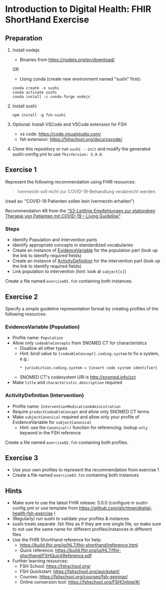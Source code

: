 # Introduction to Digital Health: FHIR ShortHand Exercise

## Preparation

1. Install nodejs
    * Binaries from https://nodejs.org/en/download/
    
    OR
    
    * Using conda (create new environment named "sushi" first):
    ```
    conda create -n sushi
    conda activate sushi
    conda install -c conda-forge nodejs
    ```
   
2. Install sushi
    ```
    npm install -g fsh-sushi
    ```
3. Optional: Install VSCode and VSCode extension for FSH
    * vs code: https://code.visualstudio.com/
    * fsh extension: https://fshschool.org/docs/vscode/
4. Clone this repository or run `sushi --init` and modify the generated sushi-config.yml to use `fhirVersion: 5.0.0`.


## Exercise 1


Represent the following recommendation using FHIR resources:

> Ivermectin soll nicht zur COVID-19-Behandlung verabreicht werden.

(read as: "COVID-19 Patienten sollen kein Ivermectin erhalten")

Recommendation #8 from the ["S3-Leitlinie Empfehlungen zur stationären Therapie von Patienten mit COVID-19 – Living Guideline"](https://register.awmf.org/de/leitlinien/detail/113-001LG)

### Steps
* Identify Population and Intervention parts
* Identify appropriate concepts in standardized vocabularies
* Create an instance of [EvidenceVariable](http://hl7.org/fhir/5.0.0-snapshot3/evidencevariable.html) for the population part (look up the link to identify required fields)
* Create an instance of [ActivityDefinition](http://hl7.org/fhir/5.0.0-snapshot3/activitydefinition.html) for the intervention part (look up the link to identify required fields)
* Link population to intervention (hint: look at `subject[x]`)

Create a file named `exercise01.fsh` containing both instances.

## Exercise 2
Specify a simple guideline representation format by creating profiles of the following resources:

### EvidenceVariable (Population)
* Profile name: `Population`
* Allow only `codeableConcepts` from SNOMED CT for characteristics 
  * Disallow all other types
  * Hint: bind value to `[codeableConcept].coding.system` to fix a system, e.g.:
    ```
    * jurisdiction.coding.system = {insert code system identifier}
    ```
  * SNOMED CT's codesystem URI is http://snomed.info/sct
* Make `title` and `characteristic.description` required

### ActivityDefinition (Intervention)
* Profile name: `InterventionMedicationAdministration`
* Require `productCodeableConcept` and allow only SNOMED CT terms
* Make `subjectCanonical` required and allow only your profile of EvidenceVariable for `subjectCanonical`
  * Hint: use the `Canonical()` function for referencing; lookup `only` keyword in the FSH reference

Create a file named `exercise02.fsh` containing both profiles.

## Exercise 3
* Use your own profiles to represent the recommendation from exercise 1 
* Create a file named `exercise03.fsh` containing both instances


## Hints
* Make sure to use the latest FHIR release: 5.0.0 (configure in sushi-config.yml or use template from https://github.com/glichtner/digital-health-fsh-exercise )
* (Regularly) run sushi to validate your profiles & instances
* sushi treats separate .fsh files as if they are one single file, so make sure to not use the same name for different profiles/instances in different files
* Use the FHIR ShortHand reference for help: 
  * https://build.fhir.org/ig/HL7/fhir-shorthand/reference.html
  * Quick reference: https://build.fhir.org/ig/HL7/fhir-shorthand/FSHQuickReference.pdf
* Further learning resources:
  * FSH School: https://fshschool.org/ 
  * FSH Quickstart: https://fshschool.org/quickstart/  
  * Courses: https://fshschool.org/courses/fsh-seminar/ 
  * Online conversion tool: https://fshschool.org/FSHOnline/#/ 
